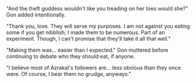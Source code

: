 "And the theft goddess wouldn't like you treading on her toes would she?" Gon added intentionally.

"Thank you, love. They will serve my purposes. I am not against you eating some if you get nibblish; I made them to be numerous. Part of an experiment. Though, I can't promise that they'll take it all that well."

"Making them was... easier than I expected." Gon muttered before continuing to debate who they should eat, if anyone.

"I believe most of Azrakal's followers are... less obvious than they once were. Of course, I bear them no grudge, anyways."